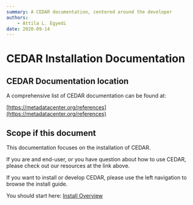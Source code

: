 ```yaml
---
summary: A CEDAR documentation, centered around the developer
authors:
    - Attila L. Egyedi
date: 2020-09-14
---
```

# CEDAR Installation Documentation

## CEDAR Documentation location
A comprehensive list of CEDAR documentation can be found at:

[https://metadatacenter.org/references](https://metadatacenter.org/references)

## Scope if this document

This documentation focuses on the installation of CEDAR.

If you are and end-user, or you have question about how to use CEDAR, please check out our resources at the link above.  

If you want to install or develop CEDAR, please use the left navigation to browse the install guide.

You should start here: [Install Overview](/install-overview/)
